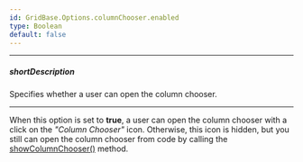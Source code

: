 ```yaml
---
id: GridBase.Options.columnChooser.enabled
type: Boolean
default: false
---
```

---
##### shortDescription
Specifies whether a user can open the column chooser.

---
When this option is set to **true**, a user can open the column chooser with a click on the *"Column Chooser"* icon. Otherwise, this icon is hidden, but you still can open the column chooser from code by calling the [showColumnChooser()](/api-reference/10%20UI%20Components/GridBase/3%20Methods/showColumnChooser().md '{basewidgetpath}/Methods/#showColumnChooser') method.